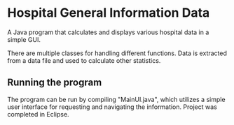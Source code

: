# Hospital General Information Data
A Java program that calculates and displays various hospital data in a simple GUI.

There are multiple classes for handling different functions. Data is extracted from a data file and used to calculate other statistics.

## Running the program
The program can be run by compiling "MainUI.java", which utilizes a simple user interface for requesting and navigating the information. Project was completed in Eclipse.
